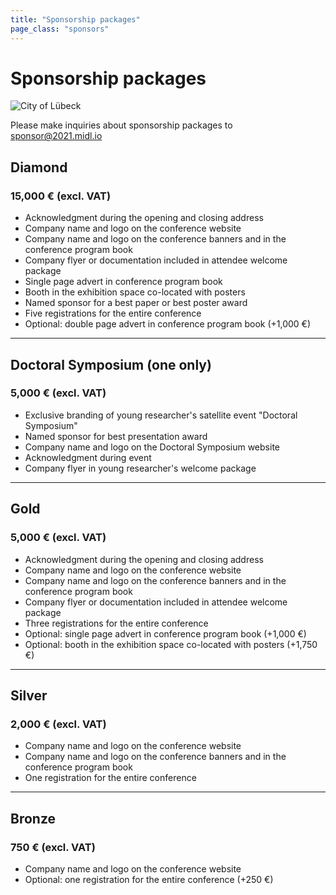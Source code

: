 ```yaml
---
title: "Sponsorship packages"
page_class: "sponsors"
---
```


# Sponsorship packages

<p class="primary-photo centered">
    <img alt="City of Lübeck" src="/images/muk_bruecke.jpg">
</p>

Please make inquiries about sponsorship packages to [sponsor@2021.midl.io](mailto:sponsor@2021.midl.io)

## <span class="diamond">Diamond</span>
### <span class="amount">15,000 € (excl. VAT)</span>

* Acknowledgment during the opening and closing address
* Company name and logo on the conference website
* Company name and logo on the conference banners and in the conference program book
* Company flyer or documentation included in attendee welcome package
* Single page advert in conference program book
* Booth in the exhibition space co-located with posters
* Named sponsor for a best paper or best poster award
* Five registrations for the entire conference
* Optional: double page advert in conference program book (+1,000 €)

---

## <span class="platinum">Doctoral Symposium (one only)</span>
### <span class="amount">5,000 € (excl. VAT)</span>

* Exclusive branding of young researcher's satellite event "Doctoral Symposium"
* Named sponsor for best presentation award
* Company name and logo on the Doctoral Symposium website
* Acknowledgment during event
* Company flyer in young researcher's welcome package

---

## <span class="gold">Gold</span>
### <span class="amount">5,000 € (excl. VAT)</span>

* Acknowledgment during the opening and closing address
* Company name and logo on the conference website
* Company name and logo on the conference banners and in the conference program book
* Company flyer or documentation included in attendee welcome package
* Three registrations for the entire conference
* Optional: single page advert in conference program book (+1,000 €)
* Optional: booth in the exhibition space co-located with posters (+1,750 €)

---

## <span class="silver">Silver</span>
### <span class="amount">2,000 € (excl. VAT)</span>

* Company name and logo on the conference website
* Company name and logo on the conference banners and in the conference program book
* One registration for the entire conference

---

## <span class="bronze">Bronze</span>
### <span class="amount">750 € (excl. VAT)</span>

* Company name and logo on the conference website
* Optional: one registration for the entire conference (+250 €)